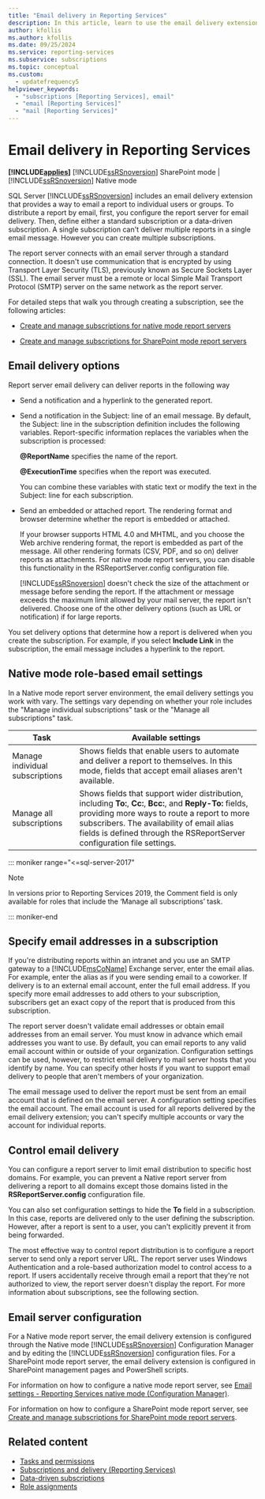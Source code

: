 ```yaml
---
title: "Email delivery in Reporting Services"
description: In this article, learn to use the email delivery extension, which provides a way to email a report to individual users or groups.
author: kfollis
ms.author: kfollis
ms.date: 09/25/2024
ms.service: reporting-services
ms.subservice: subscriptions
ms.topic: conceptual
ms.custom:
  - updatefrequency5
helpviewer_keywords:
  - "subscriptions [Reporting Services], email"
  - "email [Reporting Services]"
  - "mail [Reporting Services]"
---
```

# Email delivery in Reporting Services

**[!INCLUDE[applies](../../includes/applies-md.md)]**  [!INCLUDE[ssRSnoversion](../../includes/ssrsnoversion-md.md)] SharePoint mode &#124; [!INCLUDE[ssRSnoversion](../../includes/ssrsnoversion-md.md)] Native mode

  SQL Server [!INCLUDE[ssRSnoversion](../../includes/ssrsnoversion-md.md)] includes an email delivery extension that provides a way to email a report to individual users or groups. To distribute a report by email, first, you configure the report server for email delivery. Then, define either a standard subscription or a data-driven subscription. A single subscription can't deliver multiple reports in a single email message. However you can create multiple subscriptions.  
  
 The report server connects with an email server through a standard connection. It doesn't use communication that is encrypted by using Transport Layer Security (TLS), previously known as Secure Sockets Layer (SSL). The email server must be a remote or local Simple Mail Transport Protocol (SMTP) server on the same network as the report server.  
  
 For detailed steps that walk you through creating a subscription, see the following articles:  
  
-   [Create and manage subscriptions for native mode report servers](../../reporting-services/subscriptions/create-and-manage-subscriptions-for-native-mode-report-servers.md)  
  
-   [Create and manage subscriptions for SharePoint mode report servers](../../reporting-services/subscriptions/create-and-manage-subscriptions-for-sharepoint-mode-report-servers.md)  
  
## Email delivery options  
 Report server email delivery can deliver reports in the following way  
  
-   Send a notification and a hyperlink to the generated report.  
  
-   Send a notification in the Subject: line of an email message. By default, the Subject: line in the subscription definition includes the following variables. Report-specific information replaces the variables when the subscription is processed:  
  
     **\@ReportName** specifies the name of the report.  
  
     **\@ExecutionTime** specifies when the report was executed.  
  
     You can combine these variables with static text or modify the text in the Subject: line for each subscription.  
  
-   Send an embedded or attached report. The rendering format and browser determine whether the report is embedded or attached.  
  
     If your browser supports HTML 4.0 and MHTML, and you choose the Web archive rendering format, the report is embedded as part of the message. All other rendering formats (CSV, PDF, and so on) deliver reports as attachments. For native mode report servers, you can disable this functionality in the RSReportServer.config configuration file.  
  
     [!INCLUDE[ssRSnoversion](../../includes/ssrsnoversion-md.md)] doesn't check the size of the attachment or message before sending the report. If the attachment or message exceeds the maximum limit allowed by your mail server, the report isn't delivered. Choose one of the other delivery options (such as URL or notification) if for large reports.  
  
 You set delivery options that determine how a report is delivered when you create the subscription. For example, if you select **Include Link** in the subscription, the email message includes a hyperlink to the report.  
  
## Native mode role-based email settings  
 In a Native mode report server environment, the email delivery settings you work with vary. The settings vary depending on whether your role includes the "Manage individual subscriptions" task or the "Manage all subscriptions" task.  
  
|Task|Available settings|  
|----------|------------------------|  
|Manage individual subscriptions|Shows fields that enable users to automate and deliver a report to themselves. In this mode, fields that accept email aliases aren't available.|  
|Manage all subscriptions|Shows fields that support wider distribution, including **To:**, **Cc:**, **Bcc:**, and **Reply-To:** fields, providing more ways to route a report to more subscribers. The availability of email alias fields is defined through the RSReportServer configuration file settings.| 

::: moniker range="<=sql-server-2017"

> [!NOTE]  
> In versions prior to Reporting Services 2019, the Comment field is only available for roles that include the ‘Manage all subscriptions’ task.

::: moniker-end

## Specify email addresses in a subscription  
 If you're distributing reports within an intranet and you use an SMTP gateway to a [!INCLUDE[msCoName](../../includes/msconame-md.md)] Exchange server, enter the email alias. For example, enter the alias as if you were sending email to a coworker. If delivery is to an external email account, enter the full email address. If you specify more email addresses to add others to your subscription, subscribers get an exact copy of the report that is produced from this subscription.  
  
 The report server doesn't validate email addresses or obtain email addresses from an email server. You must know in advance which email addresses you want to use. By default, you can email reports to any valid email account within or outside of your organization. Configuration settings can be used, however, to restrict email delivery to mail server hosts that you identify by name. You can specify other hosts if you want to support email delivery to people that aren't members of your organization.  
  
 The email message used to deliver the report must be sent from an email account that is defined on the email server. A configuration setting specifies the email account. The email account is used for all reports delivered by the email delivery extension; you can't specify multiple accounts or vary the account for individual reports.  
  
## Control email delivery  
 You can configure a report server to limit email distribution to specific host domains. For example, you can prevent a Native report server from delivering a report to all domains except those domains listed in the **RSReportServer.config** configuration file.  
  
 You can also set configuration settings to hide the **To** field in a subscription. In this case, reports are delivered only to the user defining the subscription. However, after a report is sent to a user, you can't explicitly prevent it from being forwarded.  

 The most effective way to control report distribution is to configure a report server to send only a report server URL. The report server uses Windows Authentication and a role-based authorization model to control access to a report. If users accidentally receive through email a report that they're not authorized to view, the report server doesn't display the report. For more information about subscriptions, see the following section.  
  
## Email server configuration  
 For a Native mode report server, the email delivery extension is configured through the Native mode [!INCLUDE[ssRSnoversion](../../includes/ssrsnoversion-md.md)] Configuration Manager and by editing the [!INCLUDE[ssRSnoversion](../../includes/ssrsnoversion-md.md)] configuration files. For a SharePoint mode report server, the email delivery extension is configured in SharePoint management pages and PowerShell scripts.  
  
For information on how to configure a native mode report server, see [Email settings - Reporting Services native mode (Configuration Manager)](../install-windows/e-mail-settings-reporting-services-native-mode-configuration-manager.md).
 
For information on how to configure a SharePoint mode report server, see [Create and manage subscriptions for SharePoint mode report servers](../../reporting-services/subscriptions/create-and-manage-subscriptions-for-sharepoint-mode-report-servers.md). 
  
## Related content

- [Tasks and permissions](../../reporting-services/security/tasks-and-permissions.md)
- [Subscriptions and delivery &#40;Reporting Services&#41;](../../reporting-services/subscriptions/subscriptions-and-delivery-reporting-services.md)
- [Data-driven subscriptions](../../reporting-services/subscriptions/data-driven-subscriptions.md)
- [Role assignments](../../reporting-services/security/role-assignments.md)

